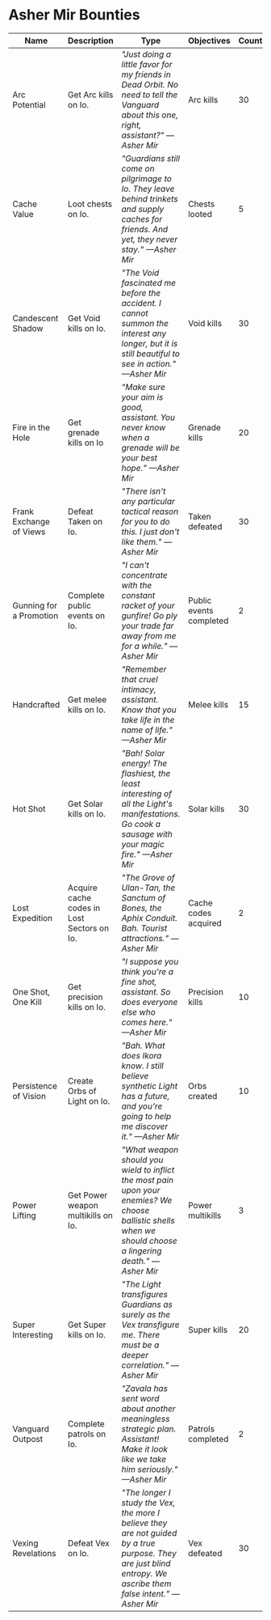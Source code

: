 # Asher Mir Bounties

Name | Description | Type | Objectives | Count | Rewards
-----|-------------|------|------------|-------|--------
Arc Potential | Get Arc kills on Io. | _"Just doing a little favor for my friends in Dead Orbit. No need to tell the Vanguard about this one, right, assistant?" —Asher Mir_ | Arc kills | 30 | 10 Phaseglass Needle + XP
Cache Value | Loot chests on Io. | _"Guardians still come on pilgrimage to Io. They leave behind trinkets and supply caches for friends. And yet, they never stay." —Asher Mir_ | Chests looted | 5 | 10 Phaseglass Needle + XP
Candescent Shadow | Get Void kills on Io. | _"The Void fascinated me before the accident. I cannot summon the interest any longer, but it is still beautiful to see in action." —Asher Mir_ | Void kills | 30 | 10 Phaseglass Needle + XP
Fire in the Hole | Get grenade kills on Io | _"Make sure your aim is good, assistant. You never know when a grenade will be your best hope." —Asher Mir_ | Grenade kills | 20 | 10 Phaseglass Needle + XP
Frank Exchange of Views | Defeat Taken on Io. | _"There isn't any particular tactical reason for you to do this. I just don't like them." —Asher Mir_ | Taken defeated | 30 | 10 Phaseglass Needle + XP
Gunning for a Promotion | Complete public events on Io. | _"I can't concentrate with the constant racket of your gunfire! Go ply your trade far away from me for a while." —Asher Mir_ | Public events completed | 2 | 10 Phaseglass Needle + XP
Handcrafted | Get melee kills on Io. | _"Remember that cruel intimacy, assistant. Know that you take life in the name of life." —Asher Mir_ | Melee kills | 15 | 10 Phaseglass Needle + XP
Hot Shot | Get Solar kills on Io. | _"Bah! Solar energy! The flashiest, the least interesting of all the Light's manifestations. Go cook a sausage with your magic fire." —Asher Mir_ | Solar kills | 30 | 10 Phaseglass Needle + XP
Lost Expedition | Acquire cache codes in Lost Sectors on Io. | _"The Grove of Ulan-Tan, the Sanctum of Bones, the Aphix Conduit. Bah. Tourist attractions." —Asher Mir_ | Cache codes acquired | 2 | 10 Phaseglass Needle + XP
One Shot, One Kill | Get precision kills on Io. | _"I suppose you think you're a fine shot, assistant. So does everyone else who comes here." —Asher Mir_ | Precision kills | 10 | 10 Phaseglass Needle + XP
Persistence of Vision | Create Orbs of Light on Io. | _"Bah. What does Ikora know. I still believe synthetic Light has a future, and you're going to help me discover it." —Asher Mir_ | Orbs created | 10 | 10 Phaseglass Needle + XP
Power Lifting | Get Power weapon multikills on Io. | _"What weapon should you wield to inflict the most pain upon your enemies? We choose ballistic shells when we should choose a lingering death." —Asher Mir_ | Power multikills | 3 | 10 Phaseglass Needle + XP
Super Interesting | Get Super kills on Io. | _"The Light transfigures Guardians as surely as the Vex transfigure me. There must be a deeper correlation." —Asher Mir_ | Super kills | 20 | 10 Phaseglass Needle + XP
Vanguard Outpost | Complete patrols on Io. | _"Zavala has sent word about another meaningless strategic plan. Assistant! Make it look like we take him seriously." —Asher Mir_ | Patrols completed | 2 | 10 Phaseglass Needle + XP
Vexing Revelations | Defeat Vex on Io. | _"The longer I study the Vex, the more I believe they are not guided by a true purpose. They are just blind entropy. We ascribe them false intent." —Asher Mir_ | Vex defeated | 30 | 10 Phaseglass Needle + XP
